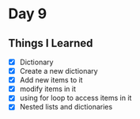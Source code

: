 Day 9
====================================================
Things I Learned
----------------------------------------------------
- [x] Dictionary
- [x] Create a new dictionary
- [x] Add new items to it
- [x] modify items in it
- [x] using for loop to access items in it
- [x] Nested lists and dictionaries
